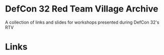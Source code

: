# DefCon 32 Red Team Village Archive
A collection of links and slides for workshops presented during DefCon 32's RTV


# Links